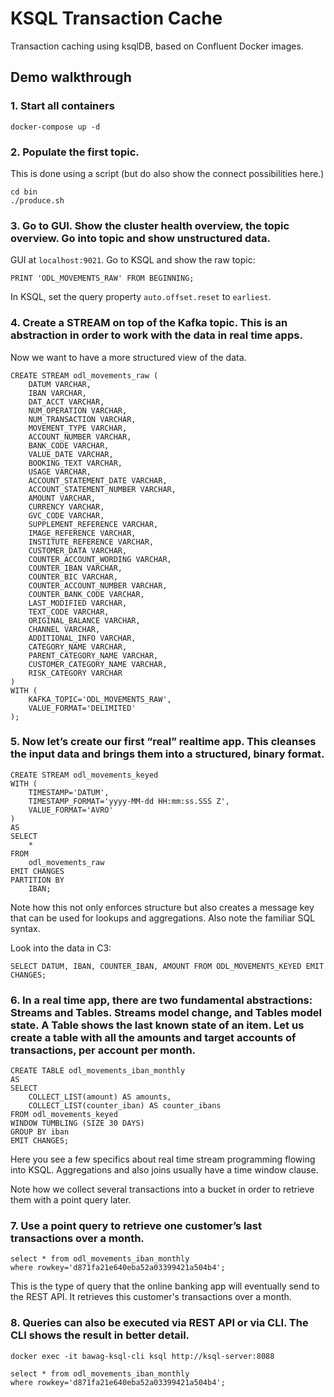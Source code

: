 # KSQL Transaction Cache

Transaction caching using ksqlDB, based on Confluent Docker images.

## Demo walkthrough

### 1. Start all containers

    docker-compose up -d

### 2. Populate the first topic. 

This is done using a script (but do also show the connect possibilities here.)

    cd bin
    ./produce.sh

### 3. Go to GUI. Show the cluster health overview, the topic overview. Go into topic and show unstructured data.

GUI at `localhost:9021`. Go to KSQL and show the raw topic:

    PRINT 'ODL_MOVEMENTS_RAW' FROM BEGINNING;
    
In KSQL, set the query property `auto.offset.reset` to `earliest`.

### 4. Create a STREAM on top of the Kafka topic. This is an abstraction in order to work with the data in real time apps.

Now we want to have a more structured view of the data.

    CREATE STREAM odl_movements_raw (
        DATUM VARCHAR,
        IBAN VARCHAR,
        DAT_ACCT VARCHAR,
        NUM_OPERATION VARCHAR,
        NUM_TRANSACTION VARCHAR,
        MOVEMENT_TYPE VARCHAR,
        ACCOUNT_NUMBER VARCHAR,
        BANK_CODE VARCHAR,
        VALUE_DATE VARCHAR,
        BOOKING_TEXT VARCHAR,
        USAGE VARCHAR,
        ACCOUNT_STATEMENT_DATE VARCHAR,
        ACCOUNT_STATEMENT_NUMBER VARCHAR,
        AMOUNT VARCHAR,
        CURRENCY VARCHAR,
        GVC_CODE VARCHAR,
        SUPPLEMENT_REFERENCE VARCHAR,
        IMAGE_REFERENCE VARCHAR,
        INSTITUTE_REFERENCE VARCHAR,
        CUSTOMER_DATA VARCHAR,
        COUNTER_ACCOUNT_WORDING VARCHAR,
        COUNTER_IBAN VARCHAR,
        COUNTER_BIC VARCHAR,
        COUNTER_ACCOUNT_NUMBER VARCHAR,
        COUNTER_BANK_CODE VARCHAR,
        LAST_MODIFIED VARCHAR,
        TEXT_CODE VARCHAR,
        ORIGINAL_BALANCE VARCHAR,
        CHANNEL VARCHAR,
        ADDITIONAL_INFO VARCHAR,
        CATEGORY_NAME VARCHAR,
        PARENT_CATEGORY_NAME VARCHAR,
        CUSTOMER_CATEGORY_NAME VARCHAR,
        RISK_CATEGORY VARCHAR
    )
    WITH (
        KAFKA_TOPIC='ODL_MOVEMENTS_RAW',
        VALUE_FORMAT='DELIMITED'
    );


### 5. Now let’s create our first “real” realtime app. This cleanses the input data and brings them into a structured, binary format.

    CREATE STREAM odl_movements_keyed
    WITH (
        TIMESTAMP='DATUM',
        TIMESTAMP_FORMAT='yyyy-MM-dd HH:mm:ss.SSS Z',
        VALUE_FORMAT='AVRO'
    ) 
    AS 
    SELECT
        *
    FROM
        odl_movements_raw
    EMIT CHANGES
    PARTITION BY
        IBAN;


Note how this not only enforces structure but also creates a message key that can be used for lookups and aggregations. Also note the familiar SQL syntax.

Look into the data in C3:

    SELECT DATUM, IBAN, COUNTER_IBAN, AMOUNT FROM ODL_MOVEMENTS_KEYED EMIT CHANGES;

### 6. In a real time app, there are two fundamental abstractions: Streams and Tables. Streams model change, and Tables model state. A Table shows the last known state of an item. Let us create a table with all the amounts and target accounts of transactions, per account per month.

    CREATE TABLE odl_movements_iban_monthly
    AS
    SELECT
        COLLECT_LIST(amount) AS amounts,
        COLLECT_LIST(counter_iban) AS counter_ibans
    FROM odl_movements_keyed
    WINDOW TUMBLING (SIZE 30 DAYS)
    GROUP BY iban
    EMIT CHANGES;

Here you see a few specifics about real time stream programming flowing into KSQL. Aggregations and also joins usually have a time window clause.

Note how we collect several transactions into a bucket in order to retrieve them with a point query later.

### 7. Use a point query to retrieve one customer’s last transactions over a month.

    select * from odl_movements_iban_monthly
    where rowkey='d871fa21e640eba52a03399421a504b4';
    
This is the type of query that the online banking app will eventually send to the REST API. It retrieves this customer's transactions over a month.

### 8. Queries can also be executed via REST API or via CLI. The CLI shows the result in better detail.

    docker exec -it bawag-ksql-cli ksql http://ksql-server:8088

    select * from odl_movements_iban_monthly
    where rowkey='d871fa21e640eba52a03399421a504b4';

